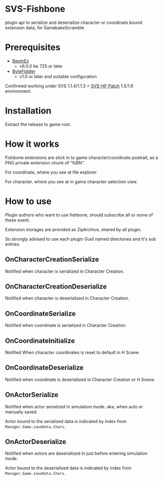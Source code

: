 # SVS-Fishbone

plugin api to serialize and deserialize character or coordinate bound extension data, for SamabakeScramble

# Prerequisites

 * [BepInEx](https://github.com/BepInEx/BepInEx)
   * v6.0.0 be 725 or later
 * [ByteFiddler](https://github.com/BepInEx/BepInEx)
   * v1.0 or later and suitable configuration

Confirmed working under SVS 1.1.4/1.1.3 + [SVS-HF Patch](https://github.com/ManlyMarco/SVS-HF_Patch) 1.5/1.6 environment.

# Installation

Extract the release to game root.

# How it works

Fishbone extensions are stick in to game character/coordinate poatrait, as a PNG private extension chunk of "fsBN".

For coordinate, where you see at file explorer.

For character, where you see at in game character selection view.

# How to use

Plugin authors who want to use fishbone, should subscribe all or some of these event.

Extension storages are provided as ZipArchive, shared by all plugin.

So strongly advised to use each plugin Guid named directories and it's sub entries.

## OnCharacterCreationSerialize

Notified when character is serialized in Character Creation.

## OnCharacterCreationDeserialize

Notified when character is deserialized in Character Creation.

## OnCoordinateSerialize

Notified when coordinate is serialized in Character Creation.

## OnCoordinateInitialize

Notified When character coordinates is reset to default in H Scene.

## OnCoordinateDeserialize

Notified when coordinate is deserialized in Character Creation or H Scene.

## OnActorSerialize

Notified when actor serialized in simulation mode. aka, when auto or manually saved.

Actor bound to the serialized data is indicated by index from ```Manager.Game.saveData.Chars```.

## OnActorDeserialize 

Notified when actors are deserialized in just before entering simulation mode.

Actor bound to the deserialized data is indicated by index from ```Manager.Game.saveData.Chars```.
